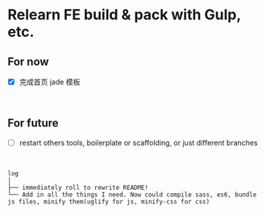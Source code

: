 # Relearn FE build & pack with Gulp, etc.



## For now
- [x] 完成首页 jade 模板

<br />

## For future
* [ ] restart others tools, boilerplate or scaffolding, or just different branches

<br />

```
log
│  
├── immediately roll to rewrite README!
└── Add in all the things I need. Now could compile sass, es6, bundle js files, minify them(uglify for js, minify-css for css)
```